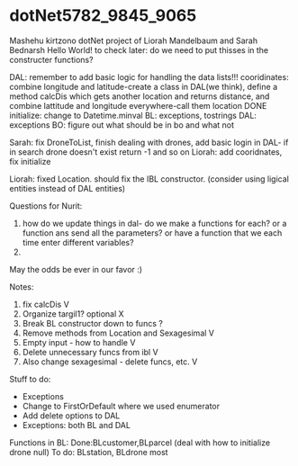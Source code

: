 # dotNet5782_9845_9065
Mashehu kirtzono 
dotNet project of Liorah Mandelbaum and Sarah Bednarsh
Hello World!
to check later: do we need to put thisses in the constructer functions?


DAL: remember to add basic logic for handling the data lists!!!
cooridinates: combine longitude and latitude-create a class in DAL(we think), define a method calcDis which gets another location and returns distance, and combine lattitude and longitude everywhere-call them location
DONE initialize: change to Datetime.minval
BL: exceptions, tostrings
DAL: exceptions
BO: figure out what should be in bo and what not

Sarah: fix DroneToList, finish dealing with drones, add basic login in DAL- if in search drone doesn't exist return -1 and so on 
Liorah: add cooridnates, fix initialize

Liorah: fixed Location. should fix the IBL constructor. (consider using ligical entities instead of DAL entities)

Questions for Nurit:
1) how do we update things in dal- do we make a functions for each? or a function ans send all the parameters? or have a function that we each time enter different variables?
2)


May the odds be ever in our favor :)

Notes:
1. fix calcDis                                     V
2. Organize targil1? optional                      X
3. Break BL constructor down to funcs              ?
4. Remove methods from Location and Sexagesimal    V
5. Empty input - how to handle                     V
6. Delete unnecessary funcs from ibl               V
7. Also change sexagesimal - delete funcs, etc.    V

Stuff to do:
- Exceptions
- Change to FirstOrDefault where we used enumerator
- Add delete options to DAL
- Exceptions: both BL and DAL

Functions in BL:
Done:BLcustomer,BLparcel (deal with how to initialize drone null)
To do: BLstation, BLdrone most